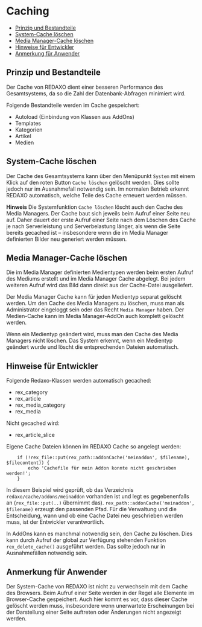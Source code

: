 # Caching
- [Prinzip und Bestandteile](#prinzip)
- [System-Cache löschen](#system-cache)
- [Media Manager-Cache löschen](#media-manager-cache)
- [Hinweise für Entwickler](#hinweise)
- [Anmerkung für Anwender](#anmerkung)

<a name="prinzip"></a>
## Prinzip und Bestandteile
Der Cache von REDAXO dient einer besseren Performance des Gesamtsystems, da so die Zahl der Datenbank-Abfragen minimiert wird.

Folgende Bestandteile werden im Cache gespeichert:

- Autoload (Einbindung von Klassen aus AddOns)
- Templates
- Kategorien
- Artikel
- Medien

<a name="system-cache"></a>
## System-Cache löschen

Der Cache des Gesamtsystems kann über den Menüpunkt `System` mit einem Klick auf den roten Button `Cache löschen` gelöscht werden. Dies sollte jedoch nur im Ausnahmefall notwendig sein. Im normalen Betrieb erkennt REDAXO automatisch, welche Teile des Cache erneuert werden müssen.

**Hinweis** Die Systemfunktion `Cache löschen` löscht auch den Cache des Media Managers. Der Cache baut sich jeweils beim Aufruf einer Seite neu auf. Daher dauert der erste Aufruf einer Seite nach dem Löschen des Cache je nach Serverleistung und Serverbelastung länger, als wenn die Seite bereits gecached ist – insbesondere wenn die im Media Manager definierten Bilder neu generiert werden müssen.

<a name="media-manager-cache"></a>
## Media Manager-Cache löschen

Die im Media Manager definierten Medientypen werden beim ersten Aufruf des Mediums erstellt und im Media Manager Cache abgelegt. Bei jedem weiteren Aufruf wird das Bild dann direkt aus der Cache-Datei ausgeliefert.

Der Media Manager Cache kann für jeden Medientyp separat gelöscht werden. Um den Cache des Media Managers zu löschen, muss man als Administrator eingeloggt sein oder das Recht `Media Manager` haben.
Der Medien-Cache kann im Media Manager-AddOn auch komplett gelöscht werden.

Wenn ein Medientyp geändert wird, muss man den Cache des Media Managers nicht löschen. Das System erkennt, wenn ein Medientyp geändert wurde und löscht die entsprechenden Dateien automatisch.

<a name="hinweise"></a>
## Hinweise für Entwickler

Folgende Redaxo-Klassen werden automatisch gecached:

- rex_category
- rex_article
- rex_media_category
- rex_media

Nicht gecached wird:

- rex_article_slice

Eigene Cache Dateien können im REDAXO Cache so angelegt werden:

```
    if (!rex_file::put(rex_path::addonCache('meinaddon', $filename), $filecontent)) {
        echo 'Cachefile für mein Addon konnte nicht geschrieben werden!';
    }
``` 

In diesem Beispiel wird geprüft, ob das Verzeichnis `redaxo/cache/addons/meinaddon` vorhanden ist und legt es gegebenenfalls an (`rex_file::put(..)` übernimmt das). `rex_path::addonCache('meinaddon', $filename)` erzeugt den passenden Pfad. Für die Verwaltung und die Entscheidung, wann und ob eine Cache Datei neu geschrieben werden muss, ist der Entwickler verantwortlich.

In AddOns kann es manchmal notwendig sein, den Cache zu löschen. Dies kann durch Aufruf der global zur Verfügung stehenden Funktion `rex_delete_cache()` ausgeführt werden. Das sollte jedoch nur in Ausnahmefällen notwendig sein.

<a name="anmerkung"></a>
## Anmerkung für Anwender

Der System-Cache von REDAXO ist nicht zu verwechseln mit dem Cache des Browsers. Beim Aufruf einer Seite werden in der Regel alle Elemente im Browser-Cache gespeichert. Auch hier kommt es vor, dass dieser Cache gelöscht werden muss, insbesondere wenn unerwartete Erscheinungen bei der Darstellung einer Seite auftreten oder Änderungen nicht angezeigt werden.


